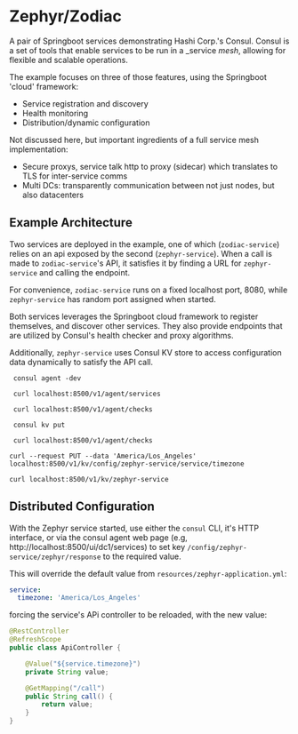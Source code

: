 # Zephyr/Zodiac
A pair of Springboot services demonstrating Hashi Corp.'s Consul.
Consul is a set of tools that enable services to be run in a _service _mesh_, allowing for flexible and scalable
operations.

The example focuses on three of those features, using the Springboot 'cloud' framework:
  * Service registration and discovery
  * Health monitoring
  * Distribution/dynamic configuration
  
Not discussed here, but important ingredients of a full service mesh implementation:
  * Secure proxys, service talk http to proxy (sidecar) which translates to TLS for inter-service comms
  * Multi DCs: transparently communication between not just nodes, but also datacenters
  
## Example Architecture
Two services are deployed in the example, one of which (`zodiac-service`) relies on an api exposed by the second
(`zephyr-service`).  When a call is made to `zodiac-service`'s API, it satisfies it by finding a URL for `zephyr-service` 
and calling the endpoint.

For convenience, `zodiac-service` runs on a fixed localhost port, 8080, while `zephyr-service` has random port assigned
when started.

Both services leverages the Springboot cloud framework to register themselves, and discover other services. They also 
provide endpoints that are utilized by Consul's health checker and proxy algorithms.

Additionally, `zephyr-service` uses Consul KV store to access configuration data dynamically to satisfy the API call.



```$bash
 consul agent -dev

 curl localhost:8500/v1/agent/services

 curl localhost:8500/v1/agent/checks

 consul kv put

 curl localhost:8500/v1/agent/checks

curl --request PUT --data 'America/Los_Angeles' localhost:8500/v1/kv/config/zephyr-service/service/timezone

curl localhost:8500/v1/kv/zephyr-service

```

## Distributed Configuration
With the Zephyr service started, use either the `consul` CLI, it's HTTP interface, or via the consul agent web page
 (e.g, http://localhost:8500/ui/dc1/services) to set key `/config/zephyr-service/zephyr/response` to the required value.

This will override the default value from `resources/zephyr-application.yml`:
```yaml
service:
  timezone: 'America/Los_Angeles'
```
forcing the service's APi controller to be reloaded, with the new value:
```java
@RestController
@RefreshScope
public class ApiController {

    @Value("${service.timezone}")
    private String value;

    @GetMapping("/call")
    public String call() {
        return value;
    }
}
```